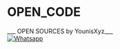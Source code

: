 # OPEN_CODE
___ OPEN SOURCES by YounisXyz___</br>
[![Whatsapp](https://img.shields.io/badge/Whatsapp-Younis.john-deepgreen?style=flat-square&logo=whatsapp)](https://wa.me/+923404708884)
